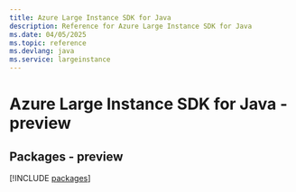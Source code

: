 ```yaml
---
title: Azure Large Instance SDK for Java
description: Reference for Azure Large Instance SDK for Java
ms.date: 04/05/2025
ms.topic: reference
ms.devlang: java
ms.service: largeinstance
---
```

# Azure Large Instance SDK for Java - preview
## Packages - preview
[!INCLUDE [packages](large-instance-index.md)]